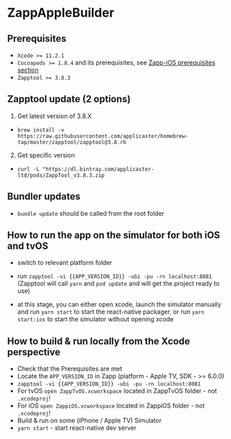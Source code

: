 # ZappAppleBuilder

## Prerequisites

- `Xcode >= 11.2.1`
- `Cocoapods >= 1.8.4` and its prerequisites, see [Zapp-iOS prerequisites section](https://github.com/applicaster/zapp-ios)
- `Zapptool >= 3.8.3`

## Zapptool update (2 options)
 1. Get latest version of 3.8.X 
 - `brew install -v https://raw.githubusercontent.com/applicaster/homebrew-tap/master/zapptool/zapptool@3.8.rb`
 2. Get specific version 
 - `curl -L "https://dl.bintray.com/applicaster-ltd/pods/ZappTool_v3.8.3.zip`

## Bundler updates
- `bundle update` should be called from the root folder

## How to run the app on the simulator for both iOS and tvOS
- switch to relevant platform folder
- run `zapptool -vi {{APP_VERSION_ID}} -ubi -pu -rn localhost:8081`
(Zapptool will call `yarn` and `pod update` and will get the project ready to use)

- at this stage, you can either open xcode, launch the simulator manually and run `yarn start` to start the react-native packager, or run `yarn start:ios` to start the simulator without opening xcode

## How to build & run locally from the Xcode perspective

- Check that the Prerequisites are met
- Locate the `APP_VERSION_ID` in Zapp (platform - Apple TV, SDK - >= 6.0.0)
- `zapptool -vi {{APP_VERSION_ID}} -ubi -pu -rn localhost:8081`
- For tvOS `open ZappTvOS.xcworkspace` located in ZappTvOS folder - not `.xcodeproj`!
- For iOS `open ZappiOS.xcworkspace` located in ZappiOS folder - not `.xcodeproj`!
- Build & run on some (iPhone / Apple TV) Simulator
- `yarn start` - start react-native dev server
